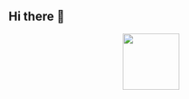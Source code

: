 ## Hi there 👋
<div id="header" align="center">
  <img src="[https://media.giphy.com/media/M9gbBd9nbDrOTu1Mqx/giphy.gif]https://media2.giphy.com/media/v1.Y2lkPTc5MGI3NjExbXp2a2FwYm01b2w0MTYxMnBheGhxcXQyaHM4bmFwZGJiNXBjbTRmeiZlcD12MV9pbnRlcm5hbF9naWZfYnlfaWQmY3Q9Zw/1U4S8219ByoGk/giphy.gif" width="100"/>
</div>
<!--
**Shinnn2374/Shinnn2374** is a ✨ _special_ ✨ repository because its `README.md` (this file) appears on your GitHub profile.

Here are some ideas to get you started:

- 🔭 I’m currently working on ...
- 🌱 I’m currently learning ...
- 👯 I’m looking to collaborate on ...
- 🤔 I’m looking for help with ...
- 💬 Ask me about ...
- 📫 How to reach me: ...
- 😄 Pronouns: ...
- ⚡ Fun fact: ...
-->
